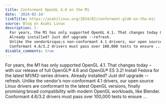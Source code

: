 ```yaml
---
title: Conformant OpenGL 4.6 on the M1
date: '2024-02-14'
linkTitle: https://asahilinux.org/2024/02/conformant-gl46-on-the-m1/
source: Blog on Asahi Linux
description: |-
  For years, the M1 has only supported OpenGL 4.1. That changes today &ndash; with our release of full OpenGL® 4.6 and OpenGL® ES 3.2! Install Fedora for the latest M1/M2-series drivers.
  Already installed? Just dnf upgrade --refresh.
  Unlike the vendor&rsquo;s non-conformant 4.1 drivers, our open source Linux drivers are conformant to the latest OpenGL versions, finally promising broad compatibility with modern OpenGL workloads, like Blender.
  Conformant 4.6/3.2 drivers must pass over 100,000 tests to ensure ...
disable_comments: true
---
```

For years, the M1 has only supported OpenGL 4.1. That changes today &ndash; with our release of full OpenGL® 4.6 and OpenGL® ES 3.2! Install Fedora for the latest M1/M2-series drivers.
Already installed? Just dnf upgrade --refresh.
Unlike the vendor&rsquo;s non-conformant 4.1 drivers, our open source Linux drivers are conformant to the latest OpenGL versions, finally promising broad compatibility with modern OpenGL workloads, like Blender.
Conformant 4.6/3.2 drivers must pass over 100,000 tests to ensure ...